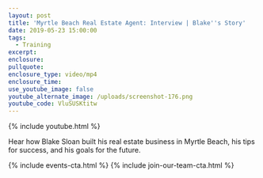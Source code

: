 ```yaml
---
layout: post
title: 'Myrtle Beach Real Estate Agent: Interview | Blake''s Story'
date: 2019-05-23 15:00:00
tags:
  - Training
excerpt:
enclosure:
pullquote:
enclosure_type: video/mp4
enclosure_time:
use_youtube_image: false
youtube_alternate_image: /uploads/screenshot-176.png
youtube_code: VluSUSKtitw
---
```


{% include youtube.html %}

Hear how Blake Sloan built his real estate business in Myrtle Beach, his tips for success, and his goals for the future.

{% include events-cta.html %} {% include join-our-team-cta.html %}